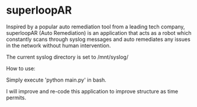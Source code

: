 # superloopAR

Inspired by a popular auto remediation tool from a leading tech company, superloopAR (Auto Remediation) is an application that acts as a robot which constantly scans through syslog messages and auto remediates any issues in the network without human intervention.

The current syslog directory is set to /mnt/syslog/

How to use:

Simply execute 'python main.py' in bash.

I will improve and re-code this application to improve structure as time permits.
